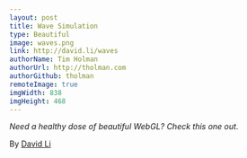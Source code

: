 ```yaml
---
layout: post
title: Wave Simulation
type: Beautiful
image: waves.png
link: http://david.li/waves
authorName: Tim Holman
authorUrl: http://tholman.com
authorGithub: tholman
remoteImage: true
imgWidth: 838
imgHeight: 468
---
```


_Need a healthy dose of beautiful WebGL? Check this one out._

By [David Li](http://david.li)

